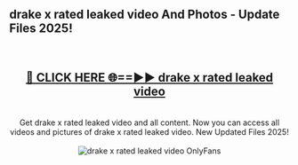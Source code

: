 <h2>drake x rated leaked video And Photos - Update Files 2025!</h2>
<br>
<div align="center">
<h2><a href="https://top-ai-tools.click/QrbHav" rel="nofollow">🔴 CLICK HERE 🌐==►► drake x rated leaked video</a></h2>
<br>
Get drake x rated leaked video and all content. Now you can access all videos and pictures of drake x rated leaked video. New Updated Files 2025!
<br>
<br>
<a href="https://top-ai-tools.click/QrbHav" rel="nofollow" data-target="animated-image.originalLink"><img src="https://i.ibb.co.com/WyWwxjT/player-gif2.gif" alt="drake x rated leaked video OnlyFans" style="max-width: 100%; display: inline-block;" data-target="animated-image.originalImage"></a>
</div>
<br>